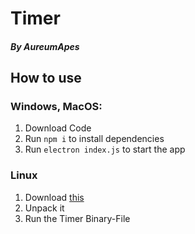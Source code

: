 # Timer
##### By AureumApes

## How to use
### Windows, MacOS:
1. Download Code
2. Run `npm i` to install dependencies
3. Run `electron index.js` to start the app
### Linux
1. Download [this](https://github.com/AureumApes/Timer/releases/download/1.2.0/Timer.tar.xz)
2. Unpack it
3. Run the Timer Binary-File
